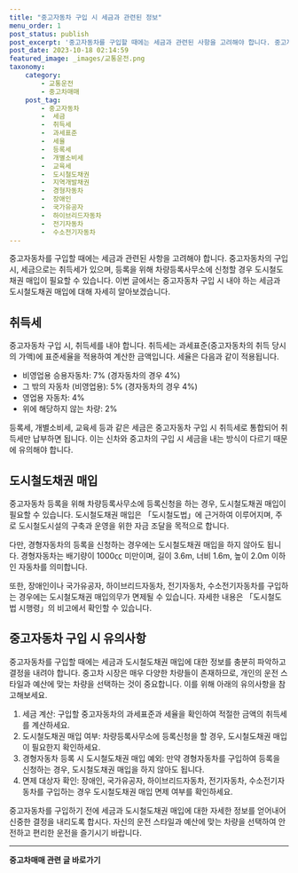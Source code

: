 ```yaml
---
title: "중고자동차 구입 시 세금과 관련된 정보"
menu_order: 1
post_status: publish
post_excerpt: '중고자동차를 구입할 때에는 세금과 관련된 사항을 고려해야 합니다. 중고자동차의 구입 시, 세금으로는 취득세가 있으며, 등록을 위해 차량등록사무소에 신청할 경우 도시철도채권 매입이 필요할 수 있습니다. 이번 글에서는 중고자동차 구입 시 내야 하는 세금과 도시철도채권 매입에 대해 자세히 알아보겠습니다.'
post_date: 2023-10-18 02:14:59
featured_image: _images/교통운전.png
taxonomy:
    category:
        - 교통운전
        - 중고차매매
    post_tag:
        - 중고자동차
        -  세금
        -  취득세
        -  과세표준
        -  세율
        -  등록세
        -  개별소비세
        -  교육세
        -  도시철도채권
        -  지역개발채권
        -  경형자동차
        -  장애인
        -  국가유공자
        -  하이브리드자동차
        -  전기자동차
        -  수소전기자동차
---
```



중고자동차를 구입할 때에는 세금과 관련된 사항을 고려해야 합니다. 중고자동차의 구입 시, 세금으로는 취득세가 있으며, 등록을 위해 차량등록사무소에 신청할 경우 도시철도채권 매입이 필요할 수 있습니다. 이번 글에서는 중고자동차 구입 시 내야 하는 세금과 도시철도채권 매입에 대해 자세히 알아보겠습니다.

## 취득세
중고자동차 구입 시, 취득세를 내야 합니다. 취득세는 과세표준(중고자동차의 취득 당시의 가액)에 표준세율을 적용하여 계산한 금액입니다. 세율은 다음과 같이 적용됩니다.

- 비영업용 승용자동차: 7% (경자동차의 경우 4%)
- 그 밖의 자동차 (비영업용): 5% (경자동차의 경우 4%)
- 영업용 자동차: 4%
- 위에 해당하지 않는 차량: 2%

등록세, 개별소비세, 교육세 등과 같은 세금은 중고자동차 구입 시 취득세로 통합되어 취득세만 납부하면 됩니다. 이는 신차와 중고차의 구입 시 세금을 내는 방식이 다르기 때문에 유의해야 합니다.

## 도시철도채권 매입
중고자동차 등록을 위해 차량등록사무소에 등록신청을 하는 경우, 도시철도채권 매입이 필요할 수 있습니다. 도시철도채권 매입은 「도시철도법」에 근거하여 이루어지며, 주로 도시철도시설의 구축과 운영을 위한 자금 조달을 목적으로 합니다.

다만, 경형자동차의 등록을 신청하는 경우에는 도시철도채권 매입을 하지 않아도 됩니다. 경형자동차는 배기량이 1000㏄ 미만이며, 길이 3.6m, 너비 1.6m, 높이 2.0m 이하인 자동차를 의미합니다.

또한, 장애인이나 국가유공자, 하이브리드자동차, 전기자동차, 수소전기자동차를 구입하는 경우에는 도시철도채권 매입의무가 면제될 수 있습니다. 자세한 내용은 「도시철도법 시행령」의 비고에서 확인할 수 있습니다.

## 중고자동차 구입 시 유의사항
중고자동차를 구입할 때에는 세금과 도시철도채권 매입에 대한 정보를 충분히 파악하고 결정을 내려야 합니다. 중고차 시장은 매우 다양한 차량들이 존재하므로, 개인의 운전 스타일과 예산에 맞는 차량을 선택하는 것이 중요합니다. 이를 위해 아래의 유의사항을 참고해보세요.

1. 세금 계산: 구입할 중고자동차의 과세표준과 세율을 확인하여 적절한 금액의 취득세를 계산하세요.
2. 도시철도채권 매입 여부: 차량등록사무소에 등록신청을 할 경우, 도시철도채권 매입이 필요한지 확인하세요.
3. 경형자동차 등록 시 도시철도채권 매입 예외: 만약 경형자동차를 구입하여 등록을 신청하는 경우, 도시철도채권 매입을 하지 않아도 됩니다.
4. 면제 대상자 확인: 장애인, 국가유공자, 하이브리드자동차, 전기자동차, 수소전기자동차를 구입하는 경우 도시철도채권 매입 면제 여부를 확인하세요.

중고자동차를 구입하기 전에 세금과 도시철도채권 매입에 대한 자세한 정보를 얻어내어 신중한 결정을 내리도록 합시다. 자신의 운전 스타일과 예산에 맞는 차량을 선택하여 안전하고 편리한 운전을 즐기시기 바랍니다.

<!-- wp:separator -->
<hr class="wp-block-separator has-alpha-channel-opacity"/>
<!-- /wp:separator -->

<!-- wp:group {"backgroundColor":"base","layout":{"type":"constrained"}} -->
<div class="wp-block-group has-base-background-color has-background"><!-- wp:paragraph {"align":"center","fontSize":"medium"} -->
<p class="has-text-align-center has-large-font-size"><strong>중고차매매 관련 글 바로가기</strong></p>
<!-- /wp:paragraph -->


<!-- wp:latest-posts
{"categories":[{"id":1891,"count":19,"description":"","link":"https://uknowlaw.com/category/%ec%a4%91%ea%b3%a0%ec%b0%a8%eb%a7%a4%eb%a7%a4/","name":"중고차매매","slug":"중고차매매","taxonomy":"category","parent":0,"meta":[],"_links":{"self":[{"href":"https://uknowlaw.com/wp-json/wp/v2/categories/1891"}],"collection":[{"href":"https://uknowlaw.com/wp-json/wp/v2/categories"}],"about":[{"href":"https://uknowlaw.com/wp-json/wp/v2/taxonomies/category"}],"wp:post_type":[{"href":"https://uknowlaw.com/wp-json/wp/v2/posts?categories=1891"}],"curies":[{"name":"wp","href":"https://api.w.org/{rel}","templated":true}]}}],"postsToShow":100,"excerptLength":28,"postLayout":"grid","columns":2,"featuredImageAlign":"left","featuredImageSizeSlug":"large","fontSize":16px} /--></div>
<!-- /wp:group -->